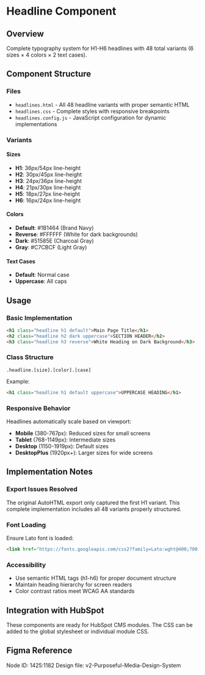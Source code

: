 # Headline Component

## Overview
Complete typography system for H1-H6 headlines with 48 total variants (6 sizes × 4 colors × 2 text cases).

## Component Structure

### Files
- `headlines.html` - All 48 headline variants with proper semantic HTML
- `headlines.css` - Complete styles with responsive breakpoints  
- `headlines.config.js` - JavaScript configuration for dynamic implementations

### Variants

#### Sizes
- **H1**: 36px/54px line-height
- **H2**: 30px/45px line-height
- **H3**: 24px/36px line-height
- **H4**: 21px/30px line-height  
- **H5**: 18px/27px line-height
- **H6**: 16px/24px line-height

#### Colors
- **Default**: #1B1464 (Brand Navy)
- **Reverse**: #FFFFFF (White for dark backgrounds)
- **Dark**: #51585E (Charcoal Gray)
- **Gray**: #C7CBCF (Light Gray)

#### Text Cases
- **Default**: Normal case
- **Uppercase**: All caps

## Usage

### Basic Implementation
```html
<h1 class="headline h1 default">Main Page Title</h1>
<h2 class="headline h2 dark uppercase">SECTION HEADER</h2>
<h3 class="headline h3 reverse">White Heading on Dark Background</h3>
```

### Class Structure
```
.headline.[size].[color].[case]
```

Example:
```html
<h1 class="headline h1 default uppercase">UPPERCASE HEADING</h1>
```

### Responsive Behavior
Headlines automatically scale based on viewport:
- **Mobile** (380-767px): Reduced sizes for small screens
- **Tablet** (768-1149px): Intermediate sizes
- **Desktop** (1150-1919px): Default sizes
- **DesktopPlus** (1920px+): Larger sizes for wide screens

## Implementation Notes

### Export Issues Resolved
The original AutoHTML export only captured the first H1 variant. This complete implementation includes all 48 variants properly structured.

### Font Loading
Ensure Lato font is loaded:
```html
<link href="https://fonts.googleapis.com/css2?family=Lato:wght@400;700;800&display=swap" rel="stylesheet">
```

### Accessibility
- Use semantic HTML tags (h1-h6) for proper document structure
- Maintain heading hierarchy for screen readers
- Color contrast ratios meet WCAG AA standards

## Integration with HubSpot
These components are ready for HubSpot CMS modules. The CSS can be added to the global stylesheet or individual module CSS.

## Figma Reference
Node ID: 1425:1182
Design file: v2-Purposeful-Media-Design-System
